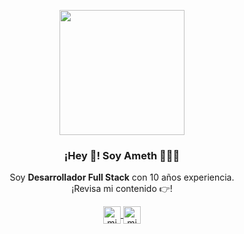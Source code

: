<p align="center" width="300">
   <img align="center" width="200" src="https://avatars.githubusercontent.com/u/1568292?s=400&u=83a11670ee6ad488b416ca27babb4c3af2827bdd&v=4" />
   <h3 align="center">¡Hey 👋! Soy Ameth 👨🏻‍💻</h3>
</p>

<p align="center">Soy <strong>Desarrollador Full Stack</strong> con 10 años experiencia.<br />¡Revisa mi contenido 👉!</p>
<p align="center">
  <a href="https://instagram.com/amethgabriel" target="blank">
    <img align="center" src="https://cdn.jsdelivr.net/npm/simple-icons@3.0.1/icons/instagram.svg" alt="midu.dev" height="28px" width="28px" />
  </a>
  <a href="https://twitter.com/amethordonez" target="blank">
    <img align="center" src="https://cdn.jsdelivr.net/npm/simple-icons@3.0.1/icons/twitter.svg" alt="midudev" height="28px" width="28px" />
  </a>
</p>
